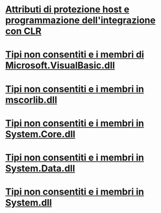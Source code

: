 # [Attributi di protezione host e programmazione dell'integrazione con CLR](host-protection-attributes-and-clr-integration-programming.md)
# [Tipi non consentiti e i membri di Microsoft.VisualBasic.dll](disallowed-types-and-members-in-microsoft-visualbasic-dll.md)
# [Tipi non consentiti e i membri in mscorlib.dll](disallowed-types-and-members-in-mscorlib-dll.md)
# [Tipi non consentiti e i membri in System.Core.dll](disallowed-types-and-members-in-system-core-dll.md)
# [Tipi non consentiti e i membri in System.Data.dll](disallowed-types-and-members-in-system-data-dll.md)
# [Tipi non consentiti e i membri in System.dll](disallowed-types-and-members-in-system-dll.md)
